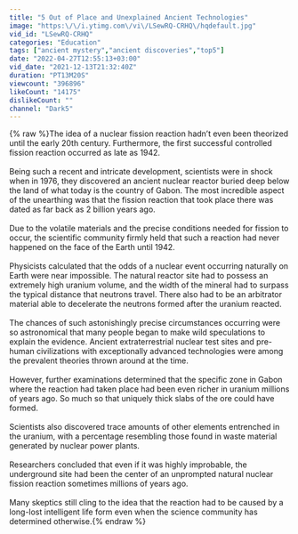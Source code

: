 ```yaml
---
title: "5 Out of Place and Unexplained Ancient Technologies"
image: "https:\/\/i.ytimg.com\/vi\/LSewRQ-CRHQ\/hqdefault.jpg"
vid_id: "LSewRQ-CRHQ"
categories: "Education"
tags: ["ancient mystery","ancient discoveries","top5"]
date: "2022-04-27T12:55:13+03:00"
vid_date: "2021-12-13T21:32:40Z"
duration: "PT13M20S"
viewcount: "396896"
likeCount: "14175"
dislikeCount: ""
channel: "Dark5"
---
```

{% raw %}The idea of a nuclear fission reaction hadn’t even been theorized until the early 20th century. Furthermore, the first successful controlled fission reaction occurred as late as 1942. <br /><br />Being such a recent and intricate development, scientists were in shock when in 1976, they discovered an ancient nuclear reactor buried deep below the land of what today is the country of Gabon. The most incredible aspect of the unearthing was that the fission reaction that took place there was dated as far back as 2 billion years ago. <br /><br />Due to the volatile materials and the precise conditions needed for fission to occur, the scientific community firmly held that such a reaction had never happened on the face of the Earth until 1942.<br /><br />Physicists calculated that the odds of a nuclear event occurring naturally on Earth were near impossible. The natural reactor site had to possess an extremely high uranium volume, and the width of the mineral had to surpass the typical distance that neutrons travel. There also had to be an arbitrator material able to decelerate the neutrons formed after the uranium reacted. <br /><br />The chances of such astonishingly precise circumstances occurring were so astronomical that many people began to make wild speculations to explain the evidence. Ancient extraterrestrial nuclear test sites and pre-human civilizations with exceptionally advanced technologies were among the prevalent theories thrown around at the time. <br /><br />However, further examinations determined that the specific zone in Gabon where the reaction had taken place had been even richer in uranium millions of years ago. So much so that uniquely thick slabs of the ore could have formed.<br /><br />Scientists also discovered trace amounts of other elements entrenched in the uranium, with a percentage resembling those found in waste material generated by nuclear power plants.<br /><br />Researchers concluded that even if it was highly improbable, the underground site had been the center of an unprompted natural nuclear fission reaction sometimes millions of years ago. <br /><br />Many skeptics still cling to the idea that the reaction had to be caused by a long-lost intelligent life form even when the science community has determined otherwise.{% endraw %}
